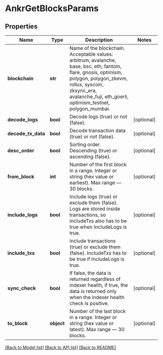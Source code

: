 # AnkrGetBlocksParams

## Properties
Name | Type | Description | Notes
------------ | ------------- | ------------- | -------------
**blockchain** | **str** | Name of the blockchain. Acceptable values: arbitrum, avalanche, base, bsc, eth, fantom, flare, gnosis, optimism, polygon, polygon_zkevm, rollux, syscoin, zksync_era, avalanche_fuji, eth_goerli, optimism_testnet, polygon_mumbai. | 
**decode_logs** | **bool** | Decode logs (true) or not (false). | [optional] 
**decode_tx_data** | **bool** | Decode transaction data (true) or not (false). | [optional] 
**desc_order** | **bool** | Sorting order. Descending (true) or ascending (false). | [optional] 
**from_block** | **int** | Number of the first block in a range. Integer or string (hex value or earliest). Max range — 30 blocks. | [optional] 
**include_logs** | **bool** | Include logs (true) or exclude them (false). Logs are stored inside transactions, so includeTxs also has to be true when IncludeLogs is true. | [optional] 
**include_txs** | **bool** | Include transactions (true) or exclude them (false). IncludeTxs has to be true if IncludeLogs is true. | [optional] 
**sync_check** | **bool** | If false, the data is returned regardless of indexer health, if true, the data is returned only when the indexer health check is positive. | [optional] 
**to_block** | **object** | Number of the last block in a range. Integer or string (hex value or latest). Max range — 30 blocks. | [optional] 

[[Back to Model list]](../README.md#documentation-for-models) [[Back to API list]](../README.md#documentation-for-api-endpoints) [[Back to README]](../README.md)

